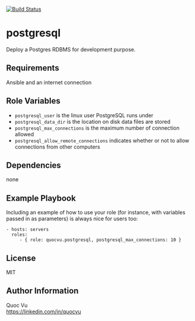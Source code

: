 [![Build Status](https://img.shields.io/travis/quocvu/postgresql-archlinux-ansible.svg)](https://travis-ci.org/quocvu/postgresql-archlinux-ansible)

postgresql
==========

Deploy a Postgres RDBMS for development purpose.  

Requirements
------------

Ansible and an internet connection


Role Variables
--------------

* `postgresql_user` is the linux user PostgreSQL runs under
* `postgresql_data_dir` is the location on disk data files are stored
* `postgresql_max_connections` is the maximum number of connection allowed
* `postgresql_allow_remote_connections` indicates whether or not to allow connections from other computers

Dependencies
------------

none

Example Playbook
----------------

Including an example of how to use your role (for instance, with variables passed in as parameters) is always nice for users too:

```
- hosts: servers
  roles:
     - { role: quocvu.postgresql, postgresql_max_connections: 10 }
```

License
-------

MIT

Author Information
------------------

Quoc Vu  
https://linkedin.com/in/quocvu  
